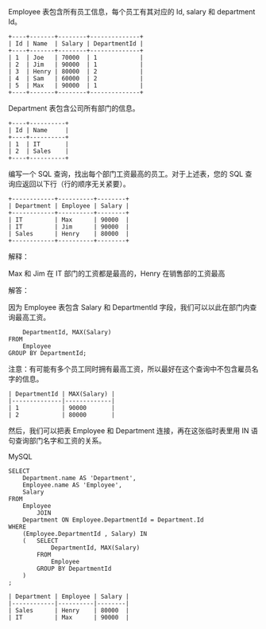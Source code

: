 Employee 表包含所有员工信息，每个员工有其对应的 Id, salary 和 department Id。

```
+----+-------+--------+--------------+
| Id | Name  | Salary | DepartmentId |
+----+-------+--------+--------------+
| 1  | Joe   | 70000  | 1            |
| 2  | Jim   | 90000  | 1            |
| 3  | Henry | 80000  | 2            |
| 4  | Sam   | 60000  | 2            |
| 5  | Max   | 90000  | 1            |
+----+-------+--------+--------------+
```
Department 表包含公司所有部门的信息。
```
+----+----------+
| Id | Name     |
+----+----------+
| 1  | IT       |
| 2  | Sales    |
+----+----------+
```
编写一个 SQL 查询，找出每个部门工资最高的员工。对于上述表，您的 SQL 查询应返回以下行（行的顺序无关紧要）。

```
+------------+----------+--------+
| Department | Employee | Salary |
+------------+----------+--------+
| IT         | Max      | 90000  |
| IT         | Jim      | 90000  |
| Sales      | Henry    | 80000  |
+------------+----------+--------+
```
解释：

Max 和 Jim 在 IT 部门的工资都是最高的，Henry 在销售部的工资最高





解答：

因为 Employee 表包含 Salary 和 DepartmentId 字段，我们可以以此在部门内查询最高工资。


```SELECT
    DepartmentId, MAX(Salary)
FROM
    Employee
GROUP BY DepartmentId;
```
注意：有可能有多个员工同时拥有最高工资，所以最好在这个查询中不包含雇员名字的信息。

```
| DepartmentId | MAX(Salary) |
|--------------|-------------|
| 1            | 90000       |
| 2            | 80000       |
```
然后，我们可以把表 Employee 和 Department 连接，再在这张临时表里用 IN 语句查询部门名字和工资的关系。

MySQL

```
SELECT
    Department.name AS 'Department',
    Employee.name AS 'Employee',
    Salary
FROM
    Employee
        JOIN
    Department ON Employee.DepartmentId = Department.Id
WHERE
    (Employee.DepartmentId , Salary) IN
    (   SELECT
            DepartmentId, MAX(Salary)
        FROM
            Employee
        GROUP BY DepartmentId
	)
;
```
```
| Department | Employee | Salary |
|------------|----------|--------|
| Sales      | Henry    | 80000  |
| IT         | Max      | 90000  |
```
